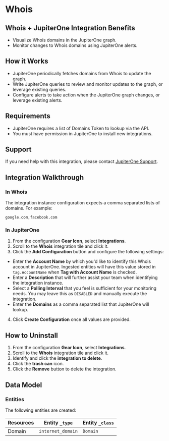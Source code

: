 # Whois

## Whois + JupiterOne Integration Benefits

- Visualize Whois domains in the JupiterOne graph.
- Monitor changes to Whois domains using JupiterOne alerts.

## How it Works

- JupiterOne periodically fetches domains from Whois to update the graph.
- Write JupiterOne queries to review and monitor updates to the graph, 
or leverage existing queries.
- Configure alerts to take action when the JupiterOne graph changes, 
or leverage existing alerts.

## Requirements

- JupiterOne requires a list of Domains Token to lookup via the API.
- You must have permission in JupiterOne to install new integrations.

## Support

If you need help with this integration, please contact
[JupiterOne Support](https://support.jupiterone.io).

## Integration Walkthrough

### In Whois

The integration instance configuration expects a comma separated lists of
domains. For example:

```
google.com,facebook.com
```

### In JupiterOne

1. From the configuration **Gear Icon**, select **Integrations**.
2. Scroll to the **Whois** integration tile and click it.
3. Click the **Add Configuration** button and configure the following settings:
- Enter the **Account Name** by which you'd like to identify this Whois
   account in JupiterOne. Ingested entities will have this value stored in
   `tag.AccountName` when **Tag with Account Name** is checked.
- Enter a **Description** that will further assist your team when identifying
   the integration instance.
- Select a **Polling Interval** that you feel is sufficient for your monitoring
   needs. You may leave this as `DISABLED` and manually execute the integration.
- Enter the **Domains** as a comma separated list that JupiterOne will lookup.
4. Click **Create Configuration** once all values are provided.

## How to Uninstall

1. From the configuration **Gear Icon**, select **Integrations**.
2. Scroll to the **Whois** integration tile and click it.
3. Identify and click the **integration to delete**.
4. Click the **trash can** icon.
5. Click the **Remove** button to delete the integration.

<!-- {J1_DOCUMENTATION_MARKER_START} -->
<!--
********************************************************************************
NOTE: ALL OF THE FOLLOWING DOCUMENTATION IS GENERATED USING THE
"j1-integration document" COMMAND. DO NOT EDIT BY HAND! PLEASE SEE THE DEVELOPER
DOCUMENTATION FOR USAGE INFORMATION:

https://github.com/JupiterOne/sdk/blob/master/docs/integrations/development.md
********************************************************************************
-->

## Data Model

### Entities

The following entities are created:

| Resources | Entity `_type`    | Entity `_class` |
| --------- | ----------------- | --------------- |
| Domain    | `internet_domain` | `Domain`        |

<!--
********************************************************************************
END OF GENERATED DOCUMENTATION AFTER BELOW MARKER
********************************************************************************
-->
<!-- {J1_DOCUMENTATION_MARKER_END} -->
